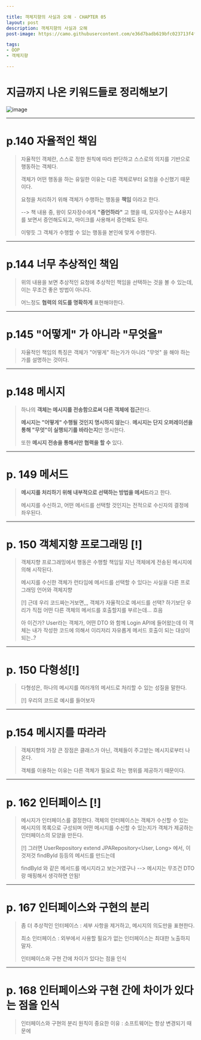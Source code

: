 ```yaml
---

title: 객체지향의 사실과 오해 - CHAPTER 05
layout: post
description: 객체지향의 사실과 오해
post-image: https://camo.githubusercontent.com/e36d7badb619bfc023713f4f5b9d0ba5b84ea9d3b7285fedafd3c77e37dffad2/687474703a2f2f696d6167652e79657332342e636f6d2f6d6f6d6f2f546f70436174653531312f4d6964436174653030352f35313034303237332e6a7067

tags:
- OOP
- 객체지향

---
```


# 지금까지 나온 키워드들로 정리해보기

![image](https://user-images.githubusercontent.com/60564431/180943456-6678618a-92ef-4edd-aa7b-5f0499fd9c01.jpg)

---

# p.140 자율적인 책임

> 자율적인 객체란, 스스로 정한 원칙에 따라 판단하고 스스로의 의지를 기반으로 행동하는 객체다.
> 
> 객체가 어떤 행동을 하는 유일한 이유는 다른 객체로부터 요청을 수신했기 때문이다.
> 
> 요청을 처리하기 위해 객체가 수행하는 행동을 **책임** 이라고 한다.
> 
> --> 책 내용 중, 왕이 모자장수에게 **"증언하라"** 고 했을 때, 모자장수는 A4용지를 보면서 증언해도되고, 마이크를 사용해서 증언해도 된다.
> 
> 이렇듯 그 객체가 수행할 수 있는 행동을 본인에 맞게 수행한다.

---

# p.144 너무 추상적인 책임

> 위의 내용을 보면 추상적인 요청에 추상적인 책임을 선택하는 것을 볼 수 있는데, 이는 무조건 좋은 방법이 아니다.
> 
> 어느정도 **협력의 의도를 명확하게** 표현해야한다.

---

# p.145 "어떻게" 가 아니라 "무엇을"

> 자율적인 책임의 특징은 객체가 "어떻게" 하는가가 아니라 "무엇" 을 해야 하는 가를 설명하는 것이다.

---

# p.148 메시지

> 하나의 **객체는 메시지를 전송함으로써 다른 객체에 접근**한다.
>
>  **메시지는 "어떻게" 수행될 것인지 명시하지 않는**다. **메시지는 단지 오퍼레이션을 통해 "무엇"이 실행되기를 바라는지**만 명시한다.
> 
> 또한 **메시지 전송을 통해서만 협력을 할 수** 있다.

---

# p. 149 메서드

> **메시지를 처리하기 위해 내부적으로 선택하는 방법을 메서드**라고 한다.
> 
> 메시지를 수신하고, 어떤 메서드를 선택할 것인지는 전적으로 수신자의 결정에 좌우된다.

---

# p. 150 객체지향 프로그래밍 [!]

> 객체지향 프로그래밍에서 행동은 수행할 책임일 지닌 객체에게 전송된 메시지에 의해 시작된다.
> 
> 메시지를 수신한 객체가 런타임에 메서드를 선택할 수 있다는 사실을 다른 프로그래밍 언어와 객체지향
> 
> [!] 근데 우리 코드짜는거보면,,, 객체가 자율적으로 메서드를 선택? 하기보단 우리가 직접 어떤 다른 객체의 메서드를 호출할지를 부르는데... 흐음
> 
> 아 이건가? User라는 객체가, 어떤 DTO 와 함께 Login API에 들어왔는데 이 객체는 내가 작성한 코드에 의해서 이리저리 자유롭게 메서드 호출이 되는 대상이되는..?

---

# p. 150 다형성[!]

> 다형성은, 하나의 메시지를 여러개의 메서드로 처리할 수 있는 성질을 말한다.
> 
> [!] 우리의 코드로 예시를 들어보자

---

# p.154 메시지를 따라라

> 객체지향의 가장 큰 장점은 클래스가 아닌, 객체들이 주고받는 메시지로부터 나온다.
> 
> 객체를 이용하는 이유는 다른 객체가 필요로 하는 행위를 제공하기 때문이다.

---

# p. 162 인터페이스 [!]

> 메시지가 인터페이스를 결정한다. 객체의 인터페이스는 객체가 수신할 수 있는 메시지의 목록으로 구성되며 어떤 메시지를 수신할 수 있는지가 객체가 제공하는 인터페이스의 모양을 만든다.
> 
> [!] 그러면 UserRepository extend JPARepository<User, Long> 에서, 이것저것 findById 등등의 메서드를 만드는데
> 
> findById 와 같은 메서드를 메시지라고 보는거였구나 --> 메시지는 무조건 DTO랑 매핑해서 생각하면 안됨!

---

# p. 167 인터페이스와 구현의 분리

> 좀 더 추상적인 인터페이스 : 세부 사항을 제거하고, 메시지의 의도만을 표현한다.
> 
> 최소 인터페이스 : 외부에서 사용할 필요가 없는 인터페이스는 최대한 노출하지 말자.
> 
> 인터페이스와 구현 간에 차이가 있다는 점을 인식

---

# p. 168 인터페이스와 구현 간에 차이가 있다는 점을 인식

> 인터페이스와 구현의 분리 원칙이 중요한 이유 : 소프트웨어는 항상 변경되기 때문에